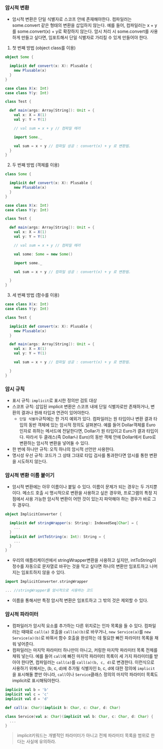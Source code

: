 ### 암시적 변환

- 암시적 변환은 단일 식별자로 스코프 안에 존재해야한다. 컴파일러는 some.convert 같은 형태의 변환을 삽입하지 않는다. 예를 들어, 컴파일러는 x + y를 some.convert(x) + y로 확장하지 않는다. 암시 처리 시 some.convert를 사용하게 만들고 싶다면, 임포트해서 단일 식별자로 가리킬 수 있게 만들어야 한다.

1. 첫 번째 방법 (object class를 이용)
```scala
object Some {

  implicit def convert(x: X): Plusable {
    new Plusable(x)
  }
}

case class X(x: Int)
case class Y(y: Int)

class Test {

  def main(args: Array[String]): Unit = {
    val x: X = X(1)
    val y: Y = Y(1)

    // val sum = x + y // 컴파일 에러

    import Some._

    val sum = x + y // 컴파일 성공 : convert(x) + y 로 변환됨.
  }
}
```

2. 두 번째 방법 (객체를 이용)
```scala
class Some {

  implicit def convert(x: X): Plusable {
    new Plusable(x)
  }
}

case class X(x: Int)
case class Y(y: Int)

class Test {

  def main(args: Array[String]): Unit = {
    val x: X = X(1)
    val y: Y = Y(1)

    // val sum = x + y // 컴파일 에러

    val some: Some = new Some()

    import some._

    val sum = x + y // 컴파일 성공 : convert(x) + y 로 변환됨.

  }
}
```

3. 세 번째 방법 (함수를 이용)
```scala
case class X(x: Int)
case class Y(y: Int)

class Test {

  implicit def convert(x: X): Plusable {
    new Plusable(x)
  }

  def main(args: Array[String]): Unit = {
    val x: X = X(1)
    val y: Y = Y(1)

    val sum = x + y // 컴파일 성공 : convert(x) + y 로 변환됨.

  }
}
```

### 암시 규칙

- 표시 규칙: `implicit`로 표시한 정의만 검토 대상
- 스코프 규칙: 삽입된 implicit 변환은 스코프 내에 단일 식별자로만 존재하거나, 변환의 결과나 원래 타입과 연관이 있어야한다.
  - `단일 식별자`규칙에는 한 가지 예외가 있다. 컴파일러는 원 타입이나 변환 결과 타입의 동반 객체에 있는 암시적 정의도 살펴본다. 예를 들어 Dollar객체를 Euro인자로 취하는 메서드에 전달한다면, Dollar가 원 타입이고 Euro가 결과 타입이다. 따라서 두 클래스(즉 Dollar나 Euro)의 동반 객체 안에 Dollar에서 Euro로 변환하는 암시적 변환을 넣어둘 수 있다.
- 한 번에 하나만 규칙: 오직 하나의 암시적 선언만 사용한다.
- 명시성 우선 규칙: 코드가 그 상태 그대로 타입 검사를 통과한다면 암시를 통한 변환을 시도하지 않는다.

### 암시적 변환 이름 붙이기

- 암시적 변환에는 아무 이름이나 붙일 수 있다. 이름이 문제가 되는 경우는 두 가지뿐이다. 메소드 호출 시 명시적으로 변환을 사용하고 싶은 경우와, 프로그램의 특정 지점에서 사용 가능한 암시적 변환이 어떤 것이 있는지 파악해야 하는 경우가 바로 그 두 경우다.
```scala
object ImplicitConverter {

  implicit def stringWrapper(s: String): IndexedSeq[Char] = {
    ...
  }
  implicit def intToString(x: Int): String = {
    ...
  }
}
```
- 우리의 애플리케이션에서 stringWrapper변환을 사용하고 싶지만, intToString이 정수를 자동으로 문자열로 바꾸는 것을 막고 싶다면 하나의 변환만 임포트하고 나머지는 임포트하지 않을 수 있다.
```scala
import ImplicitConverter.stringWrapper

... //stringWrapper를 암시적으로 사용하는 코드
```
- 이름을 통해서만 특정 암시적 변환은 임포트하고 그 밖의 것은 제외할 수 있다.

### 암시적 파라미터

- 컴파일러가 암시적 요소를 추가하는 다른 위치로는 인자 목록을 들 수 있다. 컴파일러는 때때로 `call(a)` 호출을 `call(a)(b)`로 바꾸거나, `new Service(a)`를 `new Service(a)(b)`로 바꿔서 함수 호출을 완성하는 데 필요한 빠진 파라미터 목록을 채워 넣어준다.
- 컴파일러는 마지막 파라미터 하나만이 아니고, 커링한 마지막 파라미터 목록 전체를 채워 넣는다. 예를 들어 `call`에 빠진 마지막 파라미터 목록이 세 가지 파라미터를 받아야 한다면, 컴파일러는 `call(a)`를 `call(a)(b, c, d)`로 변경한다. 이런식으로 사용하기 위해서는, (b, c, d)에 추가될 식별자인 b, c, d에 대한 정의에 `implicit`을 표시해둘 뿐만 아니라, `call`이나 `Service`클래스 정의의 마지막 파라미터 목록도 implicit로 표시해둬야한다.
```scala
implicit val b = 'b'
implicit val c = 'c'
implicit val d = 'd'

def call(a: Char)(implicit b: Char, c: Char, d: Char)

class Service(val a: Char)(implicit val b: Char, c: Char, d: Char) {
  ...
}
```
> implicit키워드는 개별적인 파라미터가 아니고 전체 파라미터 목록을 범위로 한다는 사실에 유의하라.

